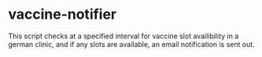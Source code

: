 # vaccine-notifier

This script checks at a specified interval for vaccine slot availibility in a german clinic, and if any slots are available, an email notification is sent out.